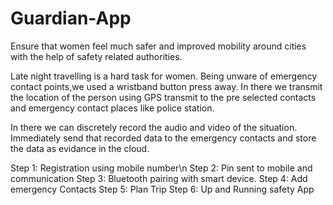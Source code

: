 # Guardian-App
Ensure that women feel much safer and improved mobility around cities with the help of safety related authorities.


Late night travelling is a hard task for women.
Being unware of emergency contact points,we used a wristband button press away.
In there we transmit the location of the person using GPS transmit to the pre selected contacts and emergency contact places like police station.

In there we can discretely record the audio and video of the situation.
Immediately send that recorded data to the emergency contacts and store the data as evidance in the cloud.

Step 1: Registration using mobile number\n
Step 2: Pin sent to mobile and communication
Step 3: Bluetooth pairing with smart device.
Step 4: Add emergency Contacts
Step 5: Plan Trip
Step 6: Up and Running safety App
